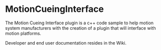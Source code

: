 # MotionCueingInterface

The Motion Cueing Interface plugin is a c++ code sample to help motion system manufacturers with the creation of a plugin that will interface with motion platforms. 

Developer and end user documentation resides in the Wiki.
